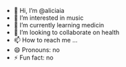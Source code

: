 - 👋 Hi, I’m @aliciaia
- 👀 I’m interested in music
- 🌱 I’m currently learning medicin
- 💞️ I’m looking to collaborate on health
- 📫 How to reach me ...
- 😄 Pronouns: no
- ⚡ Fun fact: no

<!---
aliciaia/aliciaia is a ✨ special ✨ repository because its `README.md` (this file) appears on your GitHub profile.
You can click the Preview link to take a look at your changes.
--->

